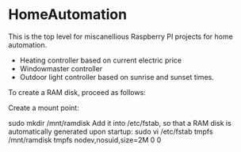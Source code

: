 HomeAutomation
==============

This is the top level for miscanellious Raspberry PI projects for home automation.

* Heating controller based on current electric price
* Windowmaster controller
* Outdoor light controller based on sunrise and sunset times.

To create a RAM disk, proceed as follows:

Create a mount point:

sudo mkdir /mnt/ramdisk
Add it into /etc/fstab, so that a RAM disk is automatically generated upon startup:
sudo vi /etc/fstab
tmpfs /mnt/ramdisk tmpfs nodev,nosuid,size=2M 0 0

